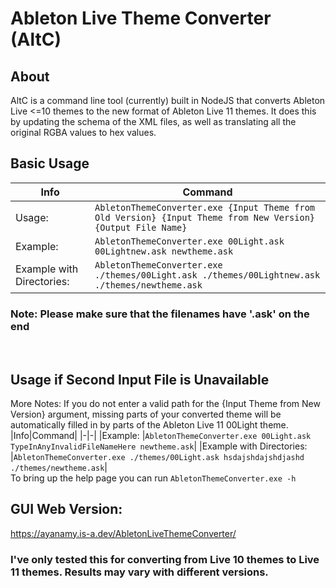 # Ableton Live Theme Converter (AltC) <br>

## About
AltC is a command line tool (currently) built in NodeJS that converts Ableton Live <=10 themes to the new format of Ableton Live 11 themes. It does this by updating the schema of the XML files, as well as translating all the original RGBA values to hex values.
<br>

## Basic Usage
|Info|Command|
|-|-|
|Usage:                     |`AbletonThemeConverter.exe {Input Theme from Old Version} {Input Theme from New Version} {Output File Name}`|
|Example:                   |`AbletonThemeConverter.exe 00Light.ask 00Lightnew.ask newtheme.ask`|
|Example with Directories:  |`AbletonThemeConverter.exe ./themes/00Light.ask ./themes/00Lightnew.ask ./themes/newtheme.ask`|
### Note:                       Please make sure that the filenames have '.ask' on the end<br>
<br>

## Usage if Second Input File is Unavailable
More Notes:                 If you do not enter a valid path for the {Input Theme from New Version} argument, missing parts of your converted theme will be automatically filled in by parts of the Ableton Live 11 00Light theme. <br>
|Info|Command|
|-|-|
|Example:                   |`AbletonThemeConverter.exe 00Light.ask TypeInAnyInvalidFileNameHere newtheme.ask`|
|Example with Directories:  |`AbletonThemeConverter.exe ./themes/00Light.ask hsdajshdajshdjashd ./themes/newtheme.ask`|
<br>
To bring up the help page you can run `AbletonThemeConverter.exe -h`
<br>

## GUI Web Version:
https://ayanamy.is-a.dev/AbletonLiveThemeConverter/

### I've only tested this for converting from Live 10 themes to Live 11 themes. Results may vary with different versions.
